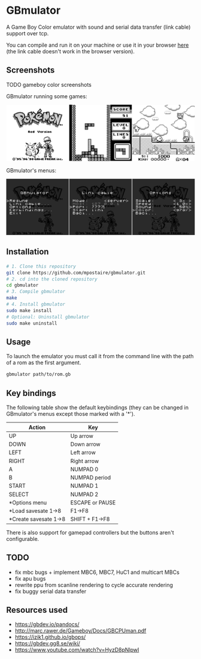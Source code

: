 # GBmulator
A Game Boy Color emulator with sound and serial data transfer (link cable) support over tcp.

You can compile and run it on your machine or use it in your browser [here](https://mpostaire.github.io/) (the link cable doesn't work in the browser version).

## Screenshots

TODO gameboy color screenshots

GBmulator running some games:

![games](images/games.png)

GBmulator's menus:

![menus](images/menus.png)

## Installation

```sh
# 1. Clone this repository
git clone https://github.com/mpostaire/gbmulator.git
# 2. cd into the cloned repository
cd gbmulator
# 3. Compile gbmulator
make
# 4. Install gbmulator
sudo make install
# Optional: Uninstall gbmulator
sudo make uninstall
```

## Usage

To launch the emulator you must call it from the command line with the path of a rom as the first argument.
```sh
gbmulator path/to/rom.gb
```

## Key bindings

The following table show the default keybindings (they can be changed in GBmulator's menus except those marked with a '*').

|Action|Key|
|---|---|
|UP|Up arrow|
|DOWN|Down arrow|
|LEFT|Left arrow|
|RIGHT|Right arrow|
|A|NUMPAD 0|
|B|NUMPAD period|
|START|NUMPAD 1|
|SELECT|NUMPAD 2|
|*Options menu|ESCAPE or PAUSE|
|*Load savesate 1->8|F1->F8|
|*Create savesate 1->8|SHIFT + F1->F8|

There is also support for gamepad controllers but the buttons aren't configurable.

## TODO

- fix mbc bugs + implement MBC6, MBC7, HuC1 and multicart MBCs
- fix apu bugs
- rewrite ppu from scanline rendering to cycle accurate rendering
- fix buggy serial data transfer

## Resources used
- https://gbdev.io/pandocs/
- http://marc.rawer.de/Gameboy/Docs/GBCPUman.pdf
- https://izik1.github.io/gbops/
- https://gbdev.gg8.se/wiki/
- https://www.youtube.com/watch?v=HyzD8pNlpwI
